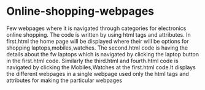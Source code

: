# Online-shopping-webpages
Few webpages where it is navigated through categories for electronics online shopping. The code is written by using html tags and attributes.
In first.html the home page will be displayed where their will be options for shopping laptops,mobiles,watches.
The second.html code is having the details about the fw laptops which is navigated by clicking the laptop button in the first.html code.
Similarly the third.html and fourth.html code is navigated by clicking the Mobiles,Watches at the first.html code.It displays the different webpages in a single webpage used only the html tags and attributes for making the particular webpages
